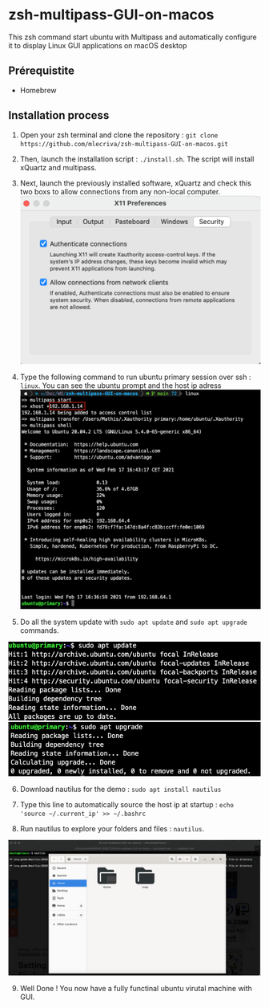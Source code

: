 # zsh-multipass-GUI-on-macos

This zsh command start ubuntu with Multipass and automatically configure it to display Linux GUI applications on macOS desktop

## Prérequistite

- Homebrew

## Installation process

1. Open your zsh terminal and clone the repository : `git clone https://github.com/mlecriva/zsh-multipass-GUI-on-macos.git`

2. Then, launch the installation script : `./install.sh`. The script will install xQuartz and multipass.

3. Next, launch the previously installed software, xQuartz and check this two boxs to allow connections from any non-local computer.
   ![Alt text](pictures/xQuartz.png?raw=true "launch linux")

4. Type the following command to run ubuntu primary session over ssh : `linux`. You can see the ubuntu prompt and the host ip adress
   ![Alt text](pictures/launch.png?raw=true "launch linux")

5. Do all the system update with `sudo apt update` and `sudo apt upgrade` commands.

![Alt text](pictures/update.png?raw=true "launch linux")
![Alt text](pictures/upgrade.png?raw=true "launch linux")

6. Download nautilus for the demo : `sudo apt install nautilus`

7. Type this line to automatically source the host ip at startup : `echo 'source ~/.current_ip' >> ~/.bashrc`

8. Run nautilus to explore your folders and files : `nautilus`.

![Alt text](pictures/nautilus.png?raw=true "launch linux")

9. Well Done ! You now have a fully functinal ubuntu virutal machine with GUI.
